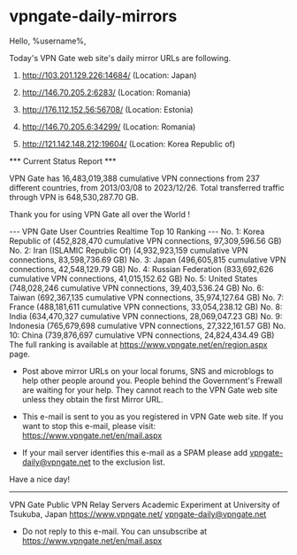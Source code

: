 # vpngate-daily-mirrors

Hello, %username%,

Today's VPN Gate web site's daily mirror URLs are following.

1. http://103.201.129.226:14684/
   (Location: Japan)

2. http://146.70.205.2:6283/
   (Location: Romania)

3. http://176.112.152.56:56708/
   (Location: Estonia)

4. http://146.70.205.6:34299/
   (Location: Romania)

5. http://121.142.148.212:19604/
   (Location: Korea Republic of)


*** Current Status Report ***

VPN Gate has 16,483,019,388 cumulative VPN connections from 237 different countries, from 2013/03/08 to 2023/12/26.
Total transferred traffic through VPN is 648,530,287.70 GB.

Thank you for using VPN Gate all over the World !


--- VPN Gate User Countries Realtime Top 10 Ranking ---
No. 1: Korea Republic of (452,828,470 cumulative VPN connections, 97,309,596.56 GB)
No. 2: Iran (ISLAMIC Republic Of) (4,932,923,159 cumulative VPN connections, 83,598,736.69 GB)
No. 3: Japan (496,605,815 cumulative VPN connections, 42,548,129.79 GB)
No. 4: Russian Federation (833,692,626 cumulative VPN connections, 41,015,152.62 GB)
No. 5: United States (748,028,246 cumulative VPN connections, 39,403,536.24 GB)
No. 6: Taiwan (692,367,135 cumulative VPN connections, 35,974,127.64 GB)
No. 7: France (488,181,611 cumulative VPN connections, 33,054,238.12 GB)
No. 8: India (634,470,327 cumulative VPN connections, 28,069,047.23 GB)
No. 9: Indonesia (765,679,698 cumulative VPN connections, 27,322,161.57 GB)
No. 10: China (739,876,697 cumulative VPN connections, 24,824,434.49 GB)
The full ranking is available at https://www.vpngate.net/en/region.aspx page.


* Post above mirror URLs on your local forums, SNS and microblogs
  to help other people around you.
  People behind the Government's Frewall are waiting for your help.
  They cannot reach to the VPN Gate web site
  unless they obtain the first Mirror URL.

* This e-mail is sent to you as you registered in VPN Gate web site.
  If you want to stop this e-mail, please visit:
  https://www.vpngate.net/en/mail.aspx

* If your mail server identifies this e-mail as a SPAM
  please add vpngate-daily@vpngate.net to the exclusion list.

Have a nice day!

------------------------------------------------------
VPN Gate Public VPN Relay Servers
Academic Experiment at University of Tsukuba, Japan
https://www.vpngate.net/
vpngate-daily@vpngate.net
* Do not reply to this e-mail.
  You can unsubscribe at https://www.vpngate.net/en/mail.aspx



